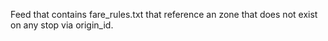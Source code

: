 Feed that contains fare_rules.txt that reference an zone that does not exist on any stop via origin_id.